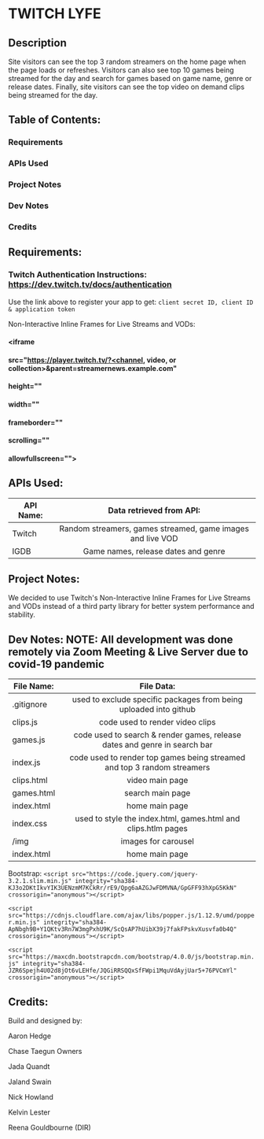 # TWITCH LYFE

## Description 
Site visitors can see the top 3 random streamers on the home page when the page loads or refreshes. Visitors can also see top 10 games being streamed for the day and search for games based on game name, genre or release dates. Finally, site visitors can see the top video on demand clips being streamed for the day. 

## Table of Contents:

### Requirements
### APIs Used
### Project Notes
### Dev Notes
### Credits

## Requirements: 
### Twitch Authentication Instructions: https://dev.twitch.tv/docs/authentication
Use the link above to register your app to get: 
    `client secret ID, client ID & application token`

Non-Interactive Inline Frames for Live Streams and VODs:
  #### <iframe
  #### src="https://player.twitch.tv/?<channel, video, or collection>&parent=streamernews.example.com"
  #### height="<height>"
  #### width="<width>"
  #### frameborder="<frameborder>"
  #### scrolling="<scrolling>"
  #### allowfullscreen="<allowfullscreen>">
  #### </iframe> 

## APIs Used:
| API Name:             |Data retrieved from API:                                          |
|-----------------------|:----------------------------------------------------------------:|
| Twitch                | Random streamers, games streamed, game images and live VOD       |
| IGDB                  | Game names, release dates and genre                              |


## Project Notes:
We decided to use Twitch's Non-Interactive Inline Frames for Live Streams and VODs instead of a third party library for better system performance and stability.

## Dev Notes: NOTE: All development was done remotely via Zoom Meeting & Live Server due to covid-19 pandemic
| File Name:             |File Data:                                                                 |
|-----------------------|:--------------------------------------------------------------------------:|
| .gitignore            | used to exclude specific packages from being uploaded into github          |
| clips.js              | code used to render video clips                                            |
| games.js              | code used to search & render games, release dates and genre in search bar  |
| index.js              | code used to render top games being streamed and top 3 random streamers    |
| clips.html            | video main page                                                            |
| games.html            | search main page                                                           |
| index.html            | home main page                                                             |
| index.css             | used to style the index.html, games.html and clips.htlm pages              |
| /img                  | images for carousel                                                        |
| index.html            | home main page                                                             |

Bootstrap: 
 `<script src="https://code.jquery.com/jquery-3.2.1.slim.min.js" integrity="sha384-KJ3o2DKtIkvYIK3UENzmM7KCkRr/rE9/Qpg6aAZGJwFDMVNA/GpGFF93hXpG5KkN" crossorigin="anonymous"></script>`

`<script src="https://cdnjs.cloudflare.com/ajax/libs/popper.js/1.12.9/umd/popper.min.js" integrity="sha384-ApNbgh9B+Y1QKtv3Rn7W3mgPxhU9K/ScQsAP7hUibX39j7fakFPskvXusvfa0b4Q" crossorigin="anonymous"></script>`

`<script src="https://maxcdn.bootstrapcdn.com/bootstrap/4.0.0/js/bootstrap.min.js" integrity="sha384-JZR6Spejh4U02d8jOt6vLEHfe/JQGiRRSQQxSfFWpi1MquVdAyjUar5+76PVCmYl" crossorigin="anonymous"></script>`

## Credits:
Build and designed by:

Aaron Hedge

Chase Taegun Owners

Jada Quandt

Jaland Swain

Nick Howland

Kelvin Lester

Reena Gouldbourne (DIR)

